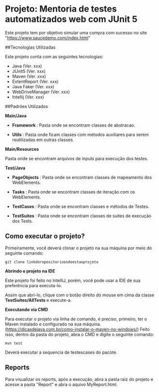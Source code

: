# Projeto: Mentoria de testes automatizados web com JUnit 5

Este projeto tem por objetivo simular uma compra com sucesso no site "https://www.saucedemo.com/index.html"

##Tecnologias Utilizadas

Este projeto conta com as seguintes tecnologias:  

- Java (Ver. xxx)
- JUnit5 (Ver. xxx)
- Maven  (Ver. xxx)
- ExtentReport (Ver. xxx)
- Java Faker (Ver. xxx)
- WebDriveManager (Ver. xxx)
- Intellij (Ver. xxx)

##Padrões Utilizados

**Main/Java**

- **Framework** : Pasta onde se encontram classes de abstracao.

- **Utils** :  Pasta onde ficam classes com métodos auxiliares para serem reutilizadas em outras classes.

**Main/Resources**

Pasta onde se encontram arquivos de inputs para execução dos testes.


**Test/Java**

- **PageObjects** : Pasta onde se encontram classes de mapeamento dos WebElements.

- **Tasks** : Pasta onde se encontram classes de iteração com os WebElements.

- **TestCases** : Pasta onde se encontram classes e métodos de Testes.

- **TestSuites** : Pasta onde se encontram classes de suites de execução dos Tests.


## Como executar o projeto?

Primeiramente, você deverá clonar o projeto na sua máquina por meio do seguinte comando:

`git clone linkdorepositorioondeestaoprojeto`

**Abrindo o projeto na IDE**

Este projeto foi feito no IntelliJ, porém, você pode usar a IDE de sua preferência para executa-lo.

Assim que abri-lo, clique com o botão direito do mouse em cima da classe **TestSuites/AllTests** e execute-a.

**Executando via CMD**

Para executar o projeto via linha de comando, é preciso, primeiro, ter o Maven instalado e configurado na sua máquina.
(https://dicasdejava.com.br/como-instalar-o-maven-no-windows/)
Feito isso, dentro da pasta do projeto, abra o CMD e digite o seguinte comando:

`mvn test`

Deverá executar a sequencia de testescases do pacote.

## Reports

Para visualizar os reports, após a execução, abra a pasta raiz do projeto e acesse a pasta "Report" e abra o aquivo MyReport.html.

